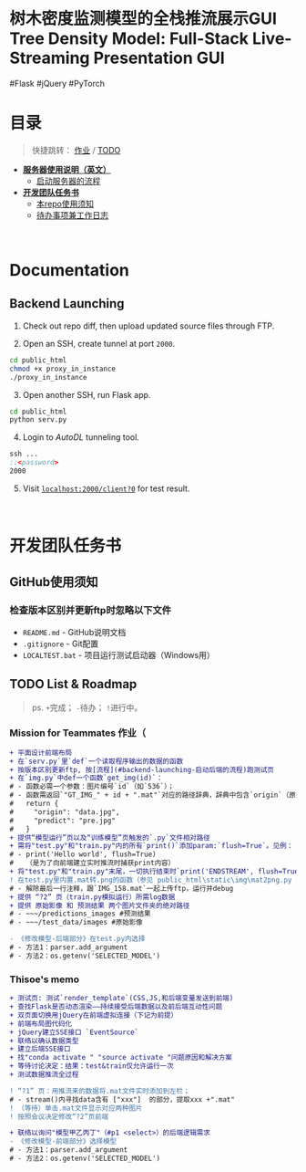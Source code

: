 <h1>树木密度监测模型的全栈推流展示GUI<br>Tree Density Model: Full-Stack Live-Streaming Presentation GUI</h1>
#Flask #jQuery #PyTorch

# 目录

> 快捷跳转：
> [作业](#mission-for-teammates-作业) / [TODO](#thisoes-memo)

- **[服务器使用说明（英文）](#documentation)**
  - [启动服务器的流程](#backend-launching)
- **[开发团队任务书](#开发团队任务书)**
  - [本repo使用须知](#github使用须知)
  - [待办事项兼工作日志](#todo-list--roadmap)



<br>

# Documentation

## Backend Launching

1. Check out repo diff, then upload updated source files through FTP.

2. Open an SSH, create tunnel at port `2000`.
```bash
cd public_html
chmod +x proxy_in_instance
./proxy_in_instance
```

3. Open another SSH, run Flask app.
```bash
cd public_html
python serv.py
```

4. Login to _AutoDL_ tunneling tool.
```bat
ssh ...
::<password>
2000
```

5. Visit [`localhost:2000/client?0`](http://localhost:2000/client?0) for test result.



<br>

# 开发团队任务书

## GitHub使用须知

### 检查版本区别并更新ftp时忽略以下文件
- `README.md` - GitHub说明文档
- `.gitignore` - Git配置
- `LOCALTEST.bat` - 项目运行测试启动器（Windows用）


## TODO List & Roadmap

> ps.
> `+`完成； `-`待办； `!`进行中。

### Mission for Teammates 作业（
```diff
+ 平面设计前端布局
+ 在`serv.py`里`def`一个读取程序输出的数据的函数
+ 按版本区别更新ftp, 按[流程](#backend-launching-启动后端的流程)跑测试页
+ 在`img.py`中def一个函数`get_img(id)`：
# - 函数必需一个参数：图片编号`id`（如`536`）；
# - 函数需返回`"GT_IMG_" + id + ".mat"`对应的路径辞典，辞典中包含`origin`（原始影像的路径）和`predict`（预测结果图片的路径），例如：
#   return {
#     "origin": "data.jpg",
#     "predict": "pre.jpg"
#   }
+ 提供“模型运行”页以及“训练模型”页触发的`.py`文件相对路径
+ 需将"test.py"和"train.py"内的所有`print()`添加param:`flush=True`。见例：
# - print('Hello world', flush=True)
#   （是为了向前端建立实时推流时捕获print内容）
+ 将"test.py"和"train.py"末尾，一切执行结束时`print('ENDSTREAM', flush=True)`（作为前端的推流终止旗标）
! 在test.py里内置.mat转.png的函数（参见 public_html\static\img\mat2png.py ）
# - 解除最后一行注释，跟`IMG_158.mat`一起上传ftp，运行并debug
+ 提供 “?2” 页（train.py模拟运行）所需log数据
+ 提供 原始影像 和 预测结果 两个图片文件夹的绝对路径
# - ~~~/predictions_images #预测结果
# - ~~~/test_data/images #原始影像

- 《修改模型-后端部分》在test.py内选择
# - 方法1：parser.add_argument
# - 方法2：os.getenv('SELECTED_MODEL')

```

### Thisoe's memo
```diff
+ 测试页: 测试`render_template`(CSS,JS,和后端变量发送到前端)
+ 查找Flask是否动态渲染——持续接受后端数据以及前后端互动性问题
+ 双页面切换用jQuery在前端虚拟连接（下记为前提）
+ 前端布局图代码化
+ jQuery建立SSE接口 `EventSource`
+ 联络以确认数据类型
+ 建立后端SSE接口
+ 找"conda activate " "source activate "问题原因和解决方案
+ 等待讨论决定：结果：test&train仅允许运行一次
+ 测试数据推流全过程

! “?1” 页：用推流来的数据将.mat文件实时添加到左栏；
# - stream()内寻找data含有 ["xxx"]  的部分，提取xxx +".mat"
! （等待）单击.mat文件显示对应两种图片
! 按照会议决定修改“?2”页前端

+ 联络以询问"模型甲乙丙丁"（#p1 <select>）的后端逻辑需求
- 《修改模型-前端部分》选择模型
# - 方法1：parser.add_argument
# - 方法2：os.getenv('SELECTED_MODEL')



```
